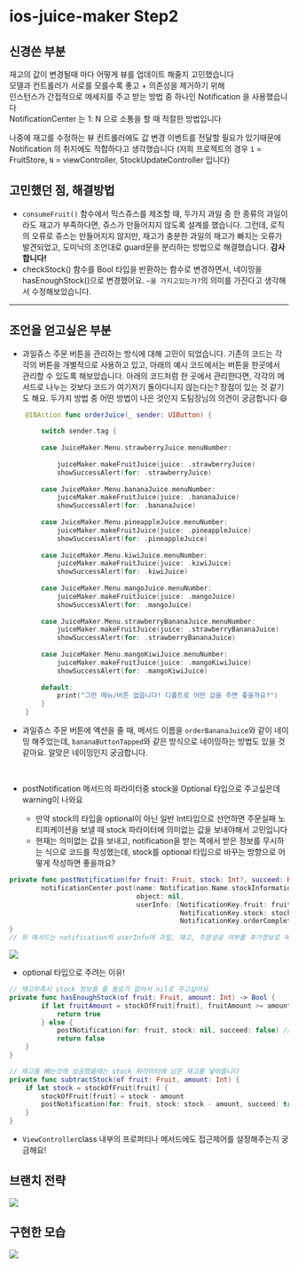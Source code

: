 # ios-juice-maker Step2

## 신경쓴 부분
재고의 값이 변경될때 마다 어떻게 뷰를 업데이트 해줄지 고민했습니다  
모델과 컨트롤러가 서로를 모를수록 좋고 + 의존성을 제거하기 위해   
인스턴스가 간접적으로 메세지를 주고 받는 방법 중 하나인 Notification 을 사용했습니다  
NotificationCenter 는 1: N 으로 소통을 할 때 적절한 방법입니다  

나중에 재고를 수정하는 뷰 컨트롤러에도 값 변경 이벤트를 전달할 필요가 있기때문에  
Notification 의 취지에도 적합하다고 생각했습니다
(저희 프로젝트의 경우 `1` = FruitStore, `N` = viewController, StockUpdateController 입니다)


## 고민했던 점, 해결방법
- `consumeFruit()` 함수에서 믹스쥬스를 제조할 때, 두가지 과일 중 한 종류의 과일이라도 재고가 부족하다면, 쥬스가 만들어지지 않도록 설계를 했습니다. 그런데, 로직의 오류로 쥬스는 만들어지지 않지만, 재고가 충분한 과일의 재고가 빠지는 오류가 발견되었고, 도미닉의 조언대로 guard문을 분리하는 방법으로 해결했습니다. **감사합니다!**
- checkStock() 함수를 Bool 타입을 반환하는 함수로 변경하면서, 네이밍을 hasEnoughStock()으로 변경했어요. `~을 가지고있는가?`의 의미를 가진다고 생각해서 수정해보았습니다.

---

## 조언을 얻고싶은 부분
- 과일쥬스 주문 버튼을 관리하는 방식에 대해 고민이 되었습니다. 기존의 코드는 각각의 버튼을 개별적으로 사용하고 있고, 아래의 예시 코드에서는 버튼을 한곳에서 관리할 수 있도록 해보았습니다. 아래의 코드처럼 한 곳에서 관리한다면, 각각의 메서드로 나누는 것보다 코드가 여기저기 돌아다니지 않는다는? 장점이 있는 것 같기도 해요. 두가지 방법 중 어떤 방법이 나은 것인지 도팀장님의 의견이 궁금합니다 :smile: 
```swift
    @IBAction func orderJuice(_ sender: UIButton) {
        
        switch sender.tag {
            
        case JuiceMaker.Menu.strawberryJuice.menuNumber:
            
            juiceMaker.makeFruitJuice(juice: .strawberryJuice)
            showSuccessAlert(for: .strawberryJuice)
            
        case JuiceMaker.Menu.bananaJuice.menuNumber:
            juiceMaker.makeFruitJuice(juice: .bananaJuice)
            showSuccessAlert(for: .bananaJuice)
            
        case JuiceMaker.Menu.pineappleJuice.menuNumber:
            juiceMaker.makeFruitJuice(juice: .pineappleJuice)
            showSuccessAlert(for: .pineappleJuice)
            
        case JuiceMaker.Menu.kiwiJuice.menuNumber:
            juiceMaker.makeFruitJuice(juice: .kiwiJuice)
            showSuccessAlert(for: .kiwiJuice)
            
        case JuiceMaker.Menu.mangoJuice.menuNumber:
            juiceMaker.makeFruitJuice(juice: .mangoJuice)
            showSuccessAlert(for: .mangoJuice)
            
        case JuiceMaker.Menu.strawberryBananaJuice.menuNumber:
            juiceMaker.makeFruitJuice(juice: .strawberryBananaJuice)
            showSuccessAlert(for: .strawberryBananaJuice)
            
        case JuiceMaker.Menu.mangoKiwiJuice.menuNumber:
            juiceMaker.makeFruitJuice(juice: .mangoKiwiJuice)
            showSuccessAlert(for: .mangoKiwiJuice)
            
        default:
            print("그런 메뉴/버튼 없읍니다! 디폴트로 어떤 값을 주면 좋을까요?")
        }
    }
```



- 과일쥬스 주문 버튼에 액션을 줄 때, 메서드 이름을 `orderBananaJuice`와 같이 네이밍 해주었는데, `bananaButtonTapped`와 같은 방식으로 네이밍하는 방법도 있을 것 같아요.
알맞은 네이밍인지 궁금합니다.

<br>

- postNotification 메서드의 파라미터중 stock을 Optional 타입으로 주고싶은데 warning이 나와요

    - 만약 stock의 타입을 optional이 아닌 일반 Int타입으로 선언하면 주문실패 노티피케이션을 보낼 때 stock 파라미터에 의미없는 값을 보내야해서 고민입니다
    - 현재는 의미없는 값을 보내고, notification을 받는 쪽에서 받은 정보를 무시하는 식으로 코드를 작성했는데, stock를 optional 타입으로 바꾸는 방향으로 어떻게 작성하면 좋을까요?
```swift
private func postNotification(for fruit: Fruit, stock: Int?, succeed: Bool) {
        notificationCenter.post(name: Notification.Name.stockInformation,
                                object: nil,
                                userInfo: [NotificationKey.fruit: fruit,
                                           NotificationKey.stock: stock,
                                           NotificationKey.orderComplete: succeed])
}
// 위 메서드는 notification의 userInfo에 과일, 재고, 주문성공 여부를 추가정보로 제공하는 메서드 입니다.
```
![](https://i.imgur.com/PeCiE5r.png)


- optional 타입으로 주려는 이유!
    
```swift
// 재고부족시 stock 정보를 줄 필요가 없어서 nil로 주고싶어요
private func hasEnoughStock(of fruit: Fruit, amount: Int) -> Bool {
        if let fruitAmount = stockOfFruit[fruit], fruitAmount >= amount {
            return true
        } else {
            postNotification(for: fruit, stock: nil, succeed: false) // false
            return false
    }
}

// 재고를 빼는것에 성공했을때는 stock 파라미터에 남은 재고를 넣어줍니다
private func subtractStock(of fruit: Fruit, amount: Int) {
    if let stock = stockOfFruit[fruit] {
        stockOfFruit[fruit] = stock - amount
        postNotification(for: fruit, stock: stock - amount, succeed: true) // true
    }
}
```

- `ViewController`class 내부의 프로퍼티나 메서드에도 접근제어를 설정해주는지 궁금해요!


## 브랜치 전략

![](https://i.imgur.com/DaPGdFV.jpg)

## 구현한 모습

![](https://i.imgur.com/cVcTaed.gif)

